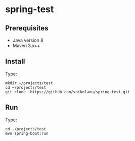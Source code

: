 # spring-test
## Prerequisites

- Java version 8
- Maven 3.x++


## Install 

Type:
````
mkdir ~/projects/test
cd ~/projects/test
git clone  https://github.com/vnikolaou/spring-test.git
````

## Run
Type:
````
cd ~/projects/test
mvn spring-boot:run
````


